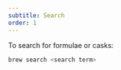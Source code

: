 ```yaml
---
subtitle: Search
order: 1
---
```


To search for formulae or casks:

```sh
brew search <search term>
```
